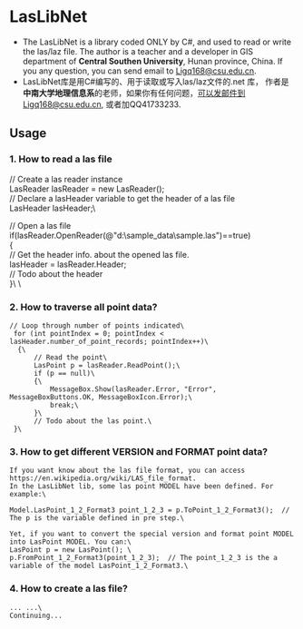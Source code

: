 # LasLibNet
* The LasLibNet is a library coded ONLY by C#, and used to read or write the las/laz file.  The author is a teacher and a developer in GIS department of **Central Southen University**, Hunan province, China. If you any question, you can send email to Ligq168@csu.edu.cn.
* LasLibNet库是用C#编写的、用于读取或写入las/laz文件的.net 库， 作者是**中南大学地理信息系**的老师，如果你有任何问题，可以发邮件到Ligq168@csu.edu.cn, 或者加QQ41733233.

## Usage
### 1. How to read a las file
   // Create a las reader instance\
   LasReader lasReader = new LasReader();\
   // Declare a lasHeader variable to get the header of a las file\
   LasHeader lasHeader;\
   
   // Open a las file \
   if(lasReader.OpenReader(@"d:\sample_data\sample.las")==true)\
   {\
      // Get the header info. about the opened las file.\
      lasHeader = lasReader.Header;\
      // Todo about the header\
   }\ 
   \
### 2. How to traverse all point data? 
    // Loop through number of points indicated\
     for (int pointIndex = 0; pointIndex < lasHeader.number_of_point_records; pointIndex++)\
      {\
          // Read the point\
          LasPoint p = lasReader.ReadPoint();\
          if (p == null)\
          {\
              MessageBox.Show(lasReader.Error, "Error", MessageBoxButtons.OK, MessageBoxIcon.Error);\
              break;\
          }\
          // Todo about the las point.\
     }\
     
### 3. How to get different VERSION and FORMAT point data?
    If you want know about the las file format, you can access https://en.wikipedia.org/wiki/LAS_file_format.
    In the LasLibNet lib, some las point MODEL have been defined. For example:\
    
    Model.LasPoint_1_2_Format3 point_1_2_3 = p.ToPoint_1_2_Format3();  // The p is the variable defined in pre step.\
    
    Yet, if you want to convert the special version and format point MODEL into LasPoint MODEL. You can:\
    LasPoint p = new LasPoint(); \
    p.FromPoint_1_2_Format3(point_1_2_3);  // The point_1_2_3 is the a variable of the model LasPoint_1_2_Format3.\
    
### 4. How to create a las file?
    ... ...\
    Continuing...
                
   
